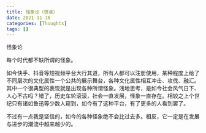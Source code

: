 ```yaml
---
title: 怪象论（慎读）
date: 2021-11-16
categories: [Thoughts]
tags: []
---
```


怪象论

每个时代都不缺所谓的怪象。

如今快手、抖音等短视频平台大行其道，所有人都可以注册使用，某种程度上给了不同层次的文化属性一个公共的展示舞台，各种文化属性相互冲击、攻伐、融汇。其中一个很典型的表现就是出现各种所谓怪象。浅地思考，是如今社会风气日下、人心不古吗？错了，历史车轮滚滚，社会一直发展，怪象一直存在。相较之上个世纪只有诸如鲁迅等少数人窥到，如今有了这种平台，有了更多的人看到罢了。

不过有一点我是坚信的，如今的各种怪象绝不会比过去多。相反，它一定是在发展与进步的潮流中越来越少的。